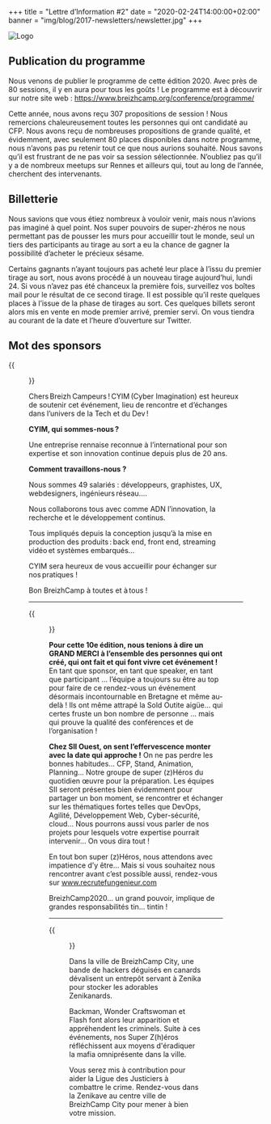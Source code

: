 +++
title = "Lettre d’Information #2"
date = "2020-02-24T14:00:00+02:00"
banner = "img/blog/2017-newsletters/newsletter.jpg"
+++

![Logo](/img/logo_big.png)

## Publication du programme

Nous venons de publier le programme de cette édition 2020. Avec près de 80 sessions, il y en aura pour tous les goûts ! Le programme est à découvrir sur notre site web : https://www.breizhcamp.org/conference/programme/

Cette année, nous avons reçu 307 propositions de session ! Nous remercions chaleureusement toutes les personnes qui ont candidaté au CFP. Nous avons reçu de nombreuses propositions de grande qualité, et évidemment, avec seulement 80 places disponibles dans notre programme, nous n’avons pas pu retenir tout ce que nous aurions souhaité. Nous savons qu’il est frustrant de ne pas voir sa session sélectionnée. N’oubliez pas qu’il y a de nombreux meetups sur Rennes et ailleurs qui, tout au long de l’année, cherchent des intervenants.

## Billetterie

Nous savions que vous étiez nombreux à vouloir venir, mais nous n’avions pas imaginé à quel point. Nos super pouvoirs de super-zhéros ne nous permettant pas de pousser les murs pour accueillir tout le monde, seul un tiers des participants au tirage au sort a eu la chance de gagner la possibilité d’acheter le précieux sésame.

Certains gagnants n’ayant toujours pas acheté leur place à l’issu du premier tirage au sort, nous avons procédé à un nouveau tirage aujourd’hui, lundi 24. Si vous n’avez pas été chanceux la première fois, surveillez vos boîtes mail pour le résultat de ce second tirage. Il est possible qu’il reste quelques places à l’issue de la phase de tirages au sort. Ces quelques billets seront alors mis en vente en mode premier arrivé, premier servi. On vous tiendra au courant de la date et l’heure d’ouverture sur Twitter.

## Mot des sponsors

{{<figure alt="CYIM" src="/img/sponsors/logo_cyim_bg.png" link="https://www.cyim.com" class="figure-center" target="_blank">}}

Chers Breizh Campeurs ! CYIM (Cyber Imagination) est heureux de soutenir cet événement, lieu de rencontre et d’échanges dans l’univers de la Tech et du Dev !  
 
**CYIM, qui sommes-nous ?**
 
Une entreprise rennaise reconnue à l’international pour son expertise et son innovation continue depuis plus de 20 ans.  
 
**Comment travaillons-nous ?**

Nous sommes 49 salariés : développeurs, graphistes, UX, webdesigners, ingénieurs réseau.... 

Nous collaborons tous avec comme ADN l’innovation, la recherche et le développement continus.  
 
Tous impliqués depuis la conception jusqu’à la mise en production des produits : back end, front end, streaming vidéo et systèmes embarqués...  
 
CYIM sera heureux de vous accueillir pour échanger sur nos pratiques !  
 
Bon BreizhCamp à toutes et à tous !

---

{{<figure alt="SII" src="/img/sponsors/logo_sii.png" link="http://www.sii.fr/fr/" class="figure-center" target="_blank">}}

**Pour cette 10e édition, nous tenions à dire un GRAND MERCI à l’ensemble des personnes qui ont créé, qui ont fait et qui font vivre cet événement !**
En tant que sponsor, en tant que speaker, en tant que participant …
l’équipe a toujours su être au top pour faire de ce rendez-vous un événement désormais incontournable en Bretagne et même au-delà !
Ils ont même attrapé la Sold Outite aigüe… qui certes fruste un bon nombre de personne … mais qui prouve la qualité des conférences et de l’organisation !

**Chez SII Ouest, on sent l’effervescence monter avec la date qui approche !**
On ne pas perdre les bonnes habitudes… CFP, Stand, Animation, Planning… Notre groupe de super (z)Héros du quotidien œuvre pour la préparation.
Les équipes SII seront présentes bien évidemment pour partager un bon moment, se rencontrer et échanger sur les thématiques fortes telles que DevOps, Agilité, Développement Web, Cyber-sécurité, cloud…
Nous pourrons aussi vous parler de nos projets pour lesquels votre expertise pourrait intervenir… On vous dira tout !

En tout bon super (z)Héros, nous attendons avec impatience d’y être…
Mais si vous souhaitez nous rencontrer avant c’est possible aussi, rendez-vous sur www.recrutefungenieur.com

BreizhCamp2020… un grand pouvoir, implique de grandes responsabilités tin… tintin !

---

{{<figure alt="Zenika" src="/img/sponsors/logo_zenika.png" link="https://www.zenika.com" class="figure-center" target="_blank">}}

Dans la ville de BreizhCamp City, une bande de hackers déguisés en canards dévalisent un entrepôt servant à Zenika pour stocker les adorables Zenikanards.

Backman, Wonder Craftswoman et Flash font alors leur apparition et appréhendent les criminels. Suite à ces événements, nos Super Z(h)éros réfléchissent aux moyens d'éradiquer la mafia omniprésente dans la ville.

Vous serez mis à contribution pour aider la Ligue des Justiciers à combattre le crime. Rendez-vous dans la Zenikave au centre ville de BreizhCamp City pour mener à bien votre mission.
